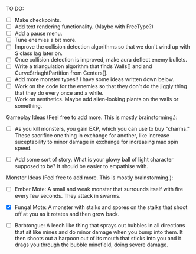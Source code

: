 TO DO:

- [ ]  Make checkpoints.
- [ ]  Add text rendering functionality. (Maybe with FreeType?) 
- [ ]  Add a pause menu. 
- [ ]  Tune enemies a bit more.
- [ ]  Improve the collision detection algorithms so that we don't wind up with S class lag later on.
- [ ]  Once collision detection is improved, make aura deflect enemy bullets.
- [ ]  Write a triangulation algorithm that finds Walls[] and and CurveStriaghtPartition from Centers[].
- [ ]  Add more monster types!! I have some ideas written down below.
- [ ]  Work on the code for the enemies so that they don't do the jiggly thing that they do every once and a while.
- [ ]  Work on aesthetics. Maybe add alien-looking plants on the walls or something. 

Gameplay Ideas (Feel free to add more. This is mostly brainstorming.):

- [ ] As you kill monsters, you gain EXP, which you can use to buy "charms." These sacrifice one thing in exchange for another, like increase suceptability to minor damage in exchange for increasing max spin speed.

- [ ] Add some sort of story. What is your glowy ball of light character supposed to be? It should be easier to empathise with. 

Monster Ideas (Feel free to add more. This is mostly brainstorming.):

- [ ]  Ember Mote:  A small and weak monster that surrounds itself with fire every few seconds. They attack in swarms. 


- [x]  Fungal Mote:  A monster with stalks and spores on the stalks that shoot off at you as it rotates and then grow back.


- [ ]  Barbtongue: A leech like thing that sprays out bubbles in all directions that sit like mines and do minor damage when you bump into them. It then shoots out a harpoon out of its mouth that sticks into you and it drags you through the bubble minefield, doing severe damage. 
